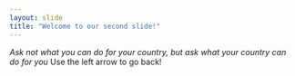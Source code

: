 ```yaml
---
layout: slide
title: "Welcome to our second slide!"
---
```

_Ask not what you can do for your country, but ask what your country can do for you_
Use the left arrow to go back!

